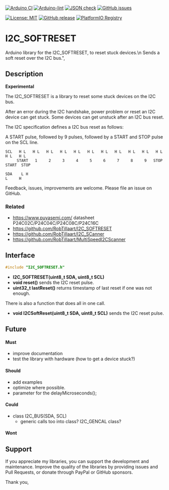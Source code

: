 
[![Arduino CI](https://github.com/RobTillaart/I2C_SOFTRESET/workflows/Arduino%20CI/badge.svg)](https://github.com/marketplace/actions/arduino_ci)
[![Arduino-lint](https://github.com/RobTillaart/I2C_SOFTRESET/actions/workflows/arduino-lint.yml/badge.svg)](https://github.com/RobTillaart/I2C_SOFTRESET/actions/workflows/arduino-lint.yml)
[![JSON check](https://github.com/RobTillaart/I2C_SOFTRESET/actions/workflows/jsoncheck.yml/badge.svg)](https://github.com/RobTillaart/I2C_SOFTRESET/actions/workflows/jsoncheck.yml)
[![GitHub issues](https://img.shields.io/github/issues/RobTillaart/I2C_SOFTRESET.svg)](https://github.com/RobTillaart/I2C_SOFTRESET/issues)

[![License: MIT](https://img.shields.io/badge/license-MIT-green.svg)](https://github.com/RobTillaart/I2C_SOFTRESET/blob/master/LICENSE)
[![GitHub release](https://img.shields.io/github/release/RobTillaart/I2C_SOFTRESET.svg?maxAge=3600)](https://github.com/RobTillaart/I2C_SOFTRESET/releases)
[![PlatformIO Registry](https://badges.registry.platformio.org/packages/robtillaart/library/I2C_SOFTRESET.svg)](https://registry.platformio.org/libraries/robtillaart/I2C_SOFTRESET)


# I2C_SOFTRESET

Arduino library for the I2C_SOFTRESET, to reset stuck devices.\n Sends a soft reset over the I2C bus.",


## Description

**Experimental**

The I2C_SOFTRESET is a library to reset some stuck devices on the I2C bus.

After an error during the I2C handshake, power problem or reset an I2C device can get stuck.
Some devices can get unstuck after an I2C bus reset.

The I2C specification defines a I2C bus reset as follows:

A START pulse, followed by 9 pulses, followed by a START and STOP pulse on the SCL line.


```
SCL   H L   H L   H L   H L   H L   H L   H L   H L   H L   H L   H L   H L   H L
     START   1     2     3     4     5     6     7     8     9   STOP  START  STOP

SDA    L H                                                               L     H
```

Feedback, issues, improvements are welcome. 
Please file an issue on GitHub.


### Related

- https://www.puyasemi.com/  datasheet P24C02C/P24C04C/P24C08C/P24C16C
- https://github.com/RobTillaart/I2C_SOFTRESET
- https://github.com/RobTillaart/I2C_SCanner
- https://github.com/RobTillaart/MultiSpeedI2CScanner


## Interface

```cpp
#include "I2C_SOFTRESET.h"
```

- **I2C_SOFTRESET(uint8_t SDA, uint8_t SCL)**
- **void reset()** sends the I2C reset pulse.
- **uint32_t lastReset()** returns timestamp of last reset if one was not enough.

There is also a function that does all in one call.

- **void I2CSoftReset(uint8_t SDA, uint8_t SCL)** sends the I2C reset pulse.


## Future

#### Must

- improve documentation
- test the library with hardware (how to get a device stuck?)

#### Should

- add examples
- optimize where possible.
- parameter for the delayMicroseconds();

#### Could

- class I2C_BUS(SDA, SCL)
  - generic calls too into class?  I2C_GENCAL class?

#### Wont



## Support

If you appreciate my libraries, you can support the development and maintenance.
Improve the quality of the libraries by providing issues and Pull Requests, or
donate through PayPal or GitHub sponsors.

Thank you,

